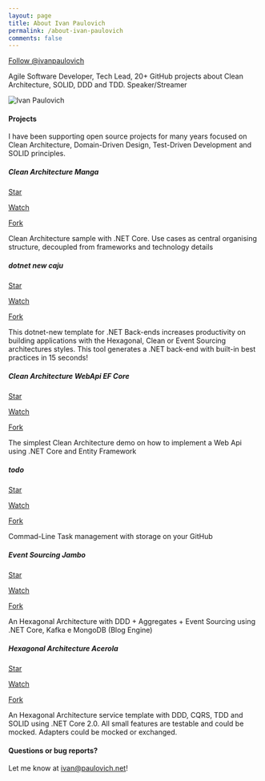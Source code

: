 ```yaml
---
layout: page
title: About Ivan Paulovich
permalink: /about-ivan-paulovich
comments: false
---
```


<!-- Place this tag where you want the button to render. -->
<a class="github-button" href="https://github.com/ivanpaulovich" data-show-count="true" aria-label="Follow @ivanpaulovich on GitHub">Follow @ivanpaulovich</a>

<div class="row justify-content-between">
<div class="col-md-8 pr-5">

<p>Agile Software Developer, Tech Lead, 20+ GitHub projects about Clean Architecture, SOLID, DDD and TDD. Speaker/Streamer</p>



<p class="mb-5"><img class="shadow-lg" src="https://en.gravatar.com/userimage/3420311/348d9c8736f40e0943e817d11d23e5e5.jpg?size=400" alt="Ivan Paulovich" /></p>

<h4>Projects</h4>

<p>I have been supporting open source projects for many years focused on Clean Architecture, Domain-Driven Design, Test-Driven Development and SOLID principles.</p>

<h5>Clean Architecture Manga</h5>

<!-- Place this tag where you want the button to render. -->
<a class="github-button" href="https://github.com/ivanpaulovich/clean-architecture-manga" data-icon="octicon-star" data-show-count="true" aria-label="Star ivanpaulovich/clean-architecture-manga on GitHub">Star</a>

<!-- Place this tag where you want the button to render. -->
<a class="github-button" href="https://github.com/ivanpaulovich/clean-architecture-manga/subscription" data-icon="octicon-eye" data-show-count="true" aria-label="Watch ivanpaulovich/clean-architecture-manga on GitHub">Watch</a>

<!-- Place this tag where you want the button to render. -->
<a class="github-button" href="https://github.com/ivanpaulovich/clean-architecture-manga/fork" data-icon="octicon-repo-forked" data-show-count="true" aria-label="Fork ivanpaulovich/clean-architecture-manga on GitHub">Fork</a>

<p>Clean Architecture sample with .NET Core. Use cases as central organising structure, decoupled from frameworks and technology details</p>


<!-- Repo  -->
<h5>dotnet new caju</h5>

<a class="github-button" href="https://github.com/ivanpaulovich/dotnet-new-caju" data-icon="octicon-star" data-show-count="true" aria-label="Star ivanpaulovich/dotnet-new-caju on GitHub">Star</a>

<a class="github-button" href="https://github.com/ivanpaulovich/dotnet-new-caju/subscription" data-icon="octicon-eye" data-show-count="true" aria-label="Watch ivanpaulovich/dotnet-new-caju on GitHub">Watch</a>

<a class="github-button" href="https://github.com/ivanpaulovich/dotnet-new-caju/fork" data-icon="octicon-repo-forked" data-show-count="true" aria-label="Fork ivanpaulovich/dotnet-new-caju on GitHub">Fork</a>

<p>This dotnet-new template for .NET Back-ends increases productivity on building applications with the Hexagonal, Clean or Event Sourcing architectures styles. This tool generates a .NET back-end with built-in best practices in 15 seconds!</p>

<!-- Repo  -->
<h5>Clean Architecture WebApi EF Core</h5>

<a class="github-button" href="https://github.com/ivanpaulovich/clean-architecture-webapi-ef-core" data-icon="octicon-star" data-show-count="true" aria-label="Star ivanpaulovich/clean-architecture-webapi-ef-core on GitHub">Star</a>

<a class="github-button" href="https://github.com/ivanpaulovich/clean-architecture-webapi-ef-core/subscription" data-icon="octicon-eye" data-show-count="true" aria-label="Watch ivanpaulovich/clean-architecture-webapi-ef-core on GitHub">Watch</a>

<a class="github-button" href="https://github.com/ivanpaulovich/clean-architecture-webapi-ef-core/fork" data-icon="octicon-repo-forked" data-show-count="true" aria-label="Fork ivanpaulovich/clean-architecture-webapi-ef-coreon GitHub">Fork</a>

<p>The simplest Clean Architecture demo on how to implement a Web Api using .NET Core and Entity Framework</p>

<!-- Repo  -->
<h5>todo</h5>

<a class="github-button" href="https://github.com/ivanpaulovich/todo" data-icon="octicon-star" data-show-count="true" aria-label="Star ivanpaulovich/todo on GitHub">Star</a>

<a class="github-button" href="https://github.com/ivanpaulovich/todo/subscription" data-icon="octicon-eye" data-show-count="true" aria-label="Watch ivanpaulovich/todo on GitHub">Watch</a>

<a class="github-button" href="https://github.com/ivanpaulovich/todo/fork" data-icon="octicon-repo-forked" data-show-count="true" aria-label="Fork ivanpaulovich/todo on GitHub">Fork</a>

<p>Commad-Line Task management with storage on your GitHub</p>

<!-- Repo  -->
<h5>Event Sourcing Jambo</h5>

<a class="github-button" href="https://github.com/ivanpaulovich/dotnet-new-caju" data-icon="octicon-star" data-show-count="true" aria-label="Star ivanpaulovich/event-sourcing-jambo on GitHub">Star</a>

<a class="github-button" href="https://github.com/ivanpaulovich/dotnet-new-caju/subscription" data-icon="octicon-eye" data-show-count="true" aria-label="Watch ivanpaulovich/event-sourcing-jambo on GitHub">Watch</a>

<a class="github-button" href="https://github.com/ivanpaulovich/dotnet-new-caju/fork" data-icon="octicon-repo-forked" data-show-count="true" aria-label="Fork ivanpaulovich/event-sourcing-jambo on GitHub">Fork</a>

<p>An Hexagonal Architecture with DDD + Aggregates + Event Sourcing using .NET Core, Kafka e MongoDB (Blog Engine)</p>

<!-- Repo  -->
<h5>Hexagonal Architecture Acerola</h5>

<a class="github-button" href="https://github.com/ivanpaulovich/hexagonal-architecture-acerola" data-icon="octicon-star" data-show-count="true" aria-label="Star ivanpaulovich/hexagonal-architecture-acerola on GitHub">Star</a>

<a class="github-button" href="https://github.com/ivanpaulovich/hexagonal-architecture-acerola/subscription" data-icon="octicon-eye" data-show-count="true" aria-label="Watch ivanpaulovich/hexagonal-architecture-acerola on GitHub">Watch</a>

<a class="github-button" href="https://github.com/ivanpaulovich/hexagonal-architecture-acerola/fork" data-icon="octicon-repo-forked" data-show-count="true" aria-label="Fork ivanpaulovich/hexagonal-architecture-acerola on GitHub">Fork</a>

<p>An Hexagonal Architecture service template with DDD, CQRS, TDD and SOLID using .NET Core 2.0. All small features are testable and could be mocked. Adapters could be mocked or exchanged.</p>

<h4>Questions or bug reports?</h4>

<p>Let me know at <a href="mailto:ivan@paulovich.neet">ivan@paulovich.net</a>!</p>

</div>

</div>

<!-- Place this tag in your head or just before your close body tag. -->
<script async defer src="https://buttons.github.io/buttons.js"></script>
